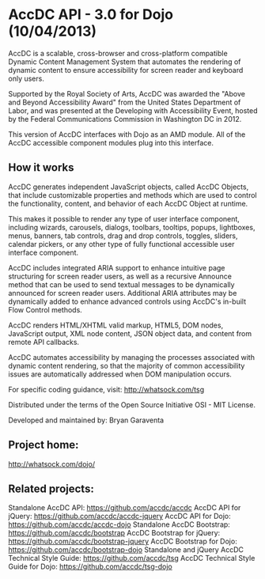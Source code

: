 AccDC API - 3.0 for Dojo (10/04/2013)
=====

AccDC is a scalable, cross-browser and cross-platform compatible Dynamic Content Management System that automates the rendering of dynamic content to ensure accessibility for screen reader and keyboard only users.

Supported by the Royal Society of Arts, AccDC was awarded the "Above and Beyond Accessibility Award" from the United States Department of Labor, and was presented at the Developing with Accessibility Event, hosted by the Federal Communications Commission in Washington DC in 2012.

This version of AccDC interfaces with Dojo as an AMD module.
All of the AccDC accessible component modules plug into this interface.

How it works
-----

AccDC generates independent JavaScript objects, called AccDC Objects, that include customizable properties and methods which are used to control the functionality, content, and behavior of each AccDC Object at runtime. 

This makes it possible to render any type of user interface component, including wizards, carousels, dialogs, toolbars, tooltips, popups, lightboxes, menus, banners, tab controls, drag and drop controls, toggles, sliders, calendar pickers, or any other type of fully functional accessible user interface component.

AccDC includes integrated ARIA support to enhance intuitive page structuring for screen reader users, as well as a recursive Announce method that can be used to send textual messages to be dynamically announced for screen reader users. Additional ARIA attributes may be dynamically added to enhance advanced controls using AccDC's in-built Flow Control methods. 

AccDC renders HTML/XHTML valid markup, HTML5, DOM nodes, JavaScript output, XML node content, JSON object data, and content from remote API callbacks. 

AccDC automates accessibility by managing the processes associated with dynamic content rendering, so that the majority of common accessibility issues are automatically addressed when DOM manipulation occurs. 

For specific coding guidance, visit: http://whatsock.com/tsg

Distributed under the terms of the Open Source Initiative OSI - MIT License.

Developed and maintained by: Bryan Garaventa

Project home:
-----

http://whatsock.com/dojo/

Related projects:
-----

Standalone AccDC API: https://github.com/accdc/accdc
AccDC API for jQuery: https://github.com/accdc/accdc-jquery
AccDC API for Dojo: https://github.com/accdc/accdc-dojo
Standalone AccDC Bootstrap: https://github.com/accdc/bootstrap
AccDC Bootstrap for jQuery: https://github.com/accdc/bootstrap-jquery
AccDC Bootstrap for Dojo: https://github.com/accdc/bootstrap-dojo
Standalone and jQuery AccDC Technical Style Guide: https://github.com/accdc/tsg
AccDC Technical Style Guide for Dojo: https://github.com/accdc/tsg-dojo
